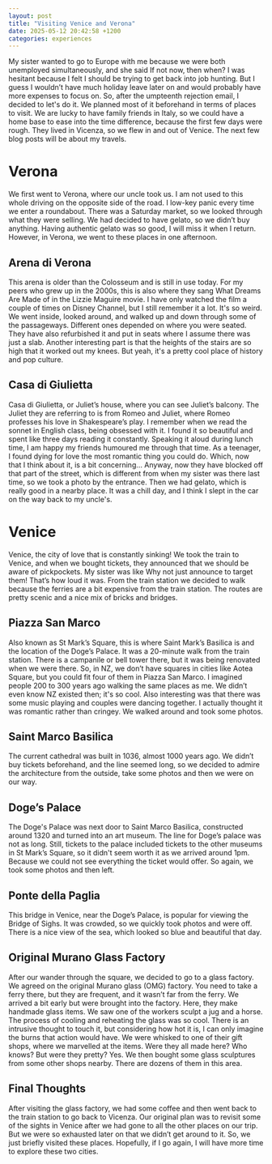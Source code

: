 ```yaml
---
layout: post
title: "Visiting Venice and Verona"
date: 2025-05-12 20:42:58 +1200
categories: experiences
---
```


My sister wanted to go to Europe with me because we were both unemployed simultaneously, and she said If not now, then when? I was hesitant because I felt I should be trying to get back into job hunting. But I guess I wouldn’t have much holiday leave later on and would probably have more expenses to focus on. So, after the umpteenth rejection email, I decided to let's do it. We planned most of it beforehand in terms of places to visit. We are lucky to have family friends in Italy, so we could have a home base to ease into the time difference, because the first few days were rough. They lived in Vicenza, so we flew in and out of Venice. The next few blog posts will be about my travels.

# Verona

We first went to Verona, where our uncle took us. I am not used to this whole driving on the opposite side of the road. I low-key panic every time we enter a roundabout. There was a Saturday market, so we looked through what they were selling. We had decided to have gelato, so we didn’t buy anything. Having authentic gelato was so good, I will miss it when I return. However, in Verona, we went to these places in one afternoon.

## Arena di Verona

This arena is older than the Colosseum and is still in use today. For my peers who grew up in the 2000s, this is also where they sang What Dreams Are Made of in the Lizzie Maguire movie. I have only watched the film a couple of times on Disney Channel, but I still remember it a lot. It's so weird. We went inside, looked around, and walked up and down through some of the passageways. Different ones depended on where you were seated. They have also refurbished it and put in seats where I assume there was just a slab. Another interesting part is that the heights of the stairs are so high that it worked out my knees. But yeah, it's a pretty cool place of history and pop culture.

## Casa di Giulietta

Casa di Giulietta, or Juliet’s house, where you can see Juliet’s balcony. The Juliet they are referring to is from Romeo and Juliet, where Romeo professes his love in Shakespeare’s play. I remember when we read the sonnet in English class, being obsessed with it. I found it so beautiful and spent like three days reading it constantly. Speaking it aloud during lunch time, I am happy my friends humoured me through that time. As a teenager, I found dying for love the most romantic thing you could do. Which, now that I think about it, is a bit concerning… Anyway, now they have blocked off that part of the street, which is different from when my sister was there last time, so we took a photo by the entrance. Then we had gelato, which is really good in a nearby place. It was a chill day, and I think I slept in the car on the way back to my uncle's.

# Venice

Venice, the city of love that is constantly sinking! We took the train to Venice, and when we bought tickets, they announced that we should be aware of pickpockets. My sister was like Why not just announce to target them! That’s how loud it was. From the train station we decided to walk because the ferries are a bit expensive from the train station. The routes are pretty scenic and a nice mix of bricks and bridges.

## Piazza San Marco

Also known as St Mark’s Square, this is where Saint Mark’s Basilica is and the location of the Doge’s Palace. It was a 20-minute walk from the train station. There is a campanile or bell tower there, but it was being renovated when we were there. So, in NZ, we don’t have squares in cities like Aotea Square, but you could fit four of them in Piazza San Marco. I imagined people 200 to 300 years ago walking the same places as me. We didn’t even know NZ existed then; it's so cool. Also interesting was that there was some music playing and couples were dancing together. I actually thought it was romantic rather than cringey. We walked around and took some photos.

## Saint Marco Basilica

The current cathedral was built in 1036, almost 1000 years ago. We didn’t buy tickets beforehand, and the line seemed long, so we decided to admire the architecture from the outside, take some photos and then we were on our way.

## Doge’s Palace

The Doge's Palace was next door to Saint Marco Basilica, constructed around 1320 and turned into an art museum. The line for Doge’s palace was not as long. Still, tickets to the palace included tickets to the other museums in St Mark’s Square, so it didn't seem worth it as we arrived around 1pm. Because we could not see everything the ticket would offer. So again, we took some photos and then left.

## Ponte della Paglia

This bridge in Venice, near the Doge’s Palace, is popular for viewing the Bridge of Sighs. It was crowded, so we quickly took photos and were off. There is a nice view of the sea, which looked so blue and beautiful that day.

## Original Murano Glass Factory

After our wander through the square, we decided to go to a glass factory. We agreed on the original Murano glass (OMG) factory. You need to take a ferry there, but they are frequent, and it wasn’t far from the ferry. We arrived a bit early but were brought into the factory. Here, they make handmade glass items. We saw one of the workers sculpt a jug and a horse. The process of cooling and reheating the glass was so cool. There is an intrusive thought to touch it, but considering how hot it is, I can only imagine the burns that action would have. We were whisked to one of their gift shops, where we marvelled at the items. Were they all made here? Who knows? But were they pretty? Yes. We then bought some glass sculptures from some other shops nearby. There are dozens of them in this area.

## Final Thoughts

After visiting the glass factory, we had some coffee and then went back to the train station to go back to Vicenza. Our original plan was to revisit some of the sights in Venice after we had gone to all the other places on our trip. But we were so exhausted later on that we didn’t get around to it. So, we just briefly visited these places. Hopefully, if I go again, I will have more time to explore these two cities.
